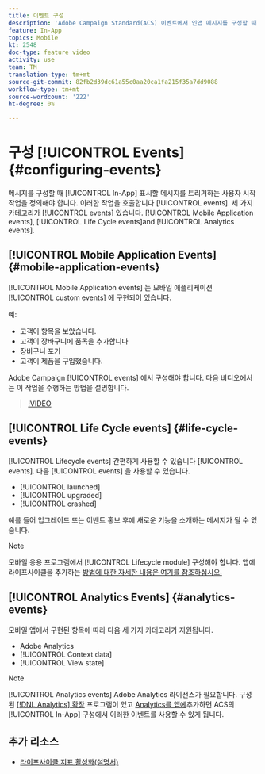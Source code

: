 ```yaml
---
title: 이벤트 구성
description: 'Adobe Campaign Standard(ACS) 이벤트에서 인앱 메시지를 구성할 때 메시지가 표시되도록 트리거할 사용자 시작 작업을 정의합니다. '
feature: In-App
topics: Mobile
kt: 2548
doc-type: feature video
activity: use
team: TM
translation-type: tm+mt
source-git-commit: 82fb2d39dc61a55c0aa20ca1fa215f35a7dd9088
workflow-type: tm+mt
source-wordcount: '222'
ht-degree: 0%

---
```



# 구성 [!UICONTROL Events] {#configuring-events}

메시지를 구성할 때 [!UICONTROL In-App] 표시할 메시지를 트리거하는 사용자 시작 작업을 정의해야 합니다. 이러한 작업을 호출합니다 [!UICONTROL events]. 세 가지 카테고리가 [!UICONTROL events] 있습니다. [!UICONTROL Mobile Application events], [!UICONTROL Life Cycle events]and [!UICONTROL Analytics events].

## [!UICONTROL Mobile Application Events] {#mobile-application-events}

[!UICONTROL Mobile Application events] 는 모바일 애플리케이션 [!UICONTROL custom events] 에 구현되어 있습니다.

예:

* 고객이 항목을 보았습니다.
* 고객이 장바구니에 품목을 추가합니다
* 장바구니 포기
* 고객이 제품을 구입했습니다.

Adobe Campaign [!UICONTROL events] 에서 구성해야 합니다. 다음 비디오에서는 이 작업을 수행하는 방법을 설명합니다.

>[!VIDEO](https://video.tv.adobe.com/v/26245?quality=12)

## [!UICONTROL Life Cycle events]  {#life-cycle-events}

[!UICONTROL Lifecycle events] 간편하게 사용할 수 있습니다 [!UICONTROL events]. 다음 [!UICONTROL events] 을 사용할 수 있습니다.

* [!UICONTROL launched]
* [!UICONTROL upgraded]
* [!UICONTROL crashed]

예를 들어 업그레이드 또는 이벤트 홍보 후에 새로운 기능을 소개하는 메시지가 될 수 있습니다.

>[!NOTE]
>
>모바일 응용 프로그램에서 [!UICONTROL Lifecycle module] 구성해야 합니다. 앱에 라이프사이클을 추가하는 [방법에 대한 자세한 내용은 여기를 참조하십시오.](https://aep-sdks.gitbook.io/docs/using-mobile-extensions/mobile-core/lifecycle)

## [!UICONTROL Analytics Events] {#analytics-events}

모바일 앱에서 구현된 항목에 따라 다음 세 가지 카테고리가 지원됩니다.

* Adobe Analytics
* [!UICONTROL Context data]
* [!UICONTROL View state]

>[!NOTE]
>
>[!UICONTROL Analytics events] Adobe Analytics 라이선스가 필요합니다. 구성된 [[!DNL Analytics] 확장](https://aep-sdks.gitbook.io/docs/using-mobile-extensions/adobe-analytics#configure-analytics-extension-in-launch) 프로그램이 있고 [Analytics를 앱에](https://aep-sdks.gitbook.io/docs/using-mobile-extensions/adobe-analytics#add-analytics-to-your-app)추가하면 ACS의 [!UICONTROL In-App] 구성에서 이러한 이벤트를 사용할 수 있게 됩니다.

## 추가 리소스

* [라이프사이클 지표 활성화(설명서)](https://aep-sdks.gitbook.io/docs/getting-started/initialize-the-sdk#enable-lifecycle-metrics)
